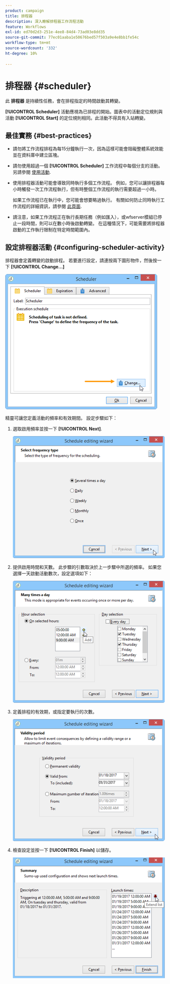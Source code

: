 ```yaml
---
product: campaign
title: 排程器
description: 深入瞭解排程器工作流程活動
feature: Workflows
exl-id: ed70d2d3-251e-4ee8-84d4-73ad03e8dd35
source-git-commit: 77ec01aaba1e50676bed57f503a9e4e8bb1fe54c
workflow-type: tm+mt
source-wordcount: '332'
ht-degree: 10%

---
```


# 排程器 {#scheduler}



此 **排程器** 是持續性任務，會在排程指定的時間啟動其轉變。

**[!UICONTROL Scheduler]** 活動應視為已排程的開始。圖表中的活動定位規則與活動 **[!UICONTROL Start]** 的定位規則相同。此活動不得具有入站轉變。

## 最佳實務 {#best-practices}

* 請勿將工作流程排程為每15分鐘執行一次，因為這樣可能會阻礙整體系統效能並在資料庫中建立區塊。

* 請勿使用超過一個 **[!UICONTROL Scheduler]** 工作流程中每個分支的活動。 另請參閱 [使用活動](workflow-best-practices.md#using-activities).

* 使用排程器活動可能會導致同時執行多個工作流程。 例如，您可以讓排程器每小時觸發一次工作流程執行，但有時整個工作流程的執行需要超過一小時。

  如果工作流程已在執行中，您可能會想要略過執行。 有關如何防止同時執行工作流程的詳細資訊，請參閱 [此頁面](monitor-workflow-execution.md#preventing-simultaneous-multiple-executions).

* 請注意，如果工作流程正在執行長期任務（例如匯入），或wfserver模組已停止一段時間，則可以在數小時後啟動轉變。 在這種情況下，可能需要將排程器啟動的工作執行限制在特定時間範圍內。

## 設定排程器活動 {#configuring-scheduler-activity}

排程器會定義轉變的啟動排程。 若要進行設定，請連按兩下圖形物件，然後按一下 **[!UICONTROL Change...]**

![](assets/s_user_segmentation_scheduler.png)

精靈可讓您定義活動的頻率和有效期間。 設定步驟如下：

1. 選取啟用頻率並按一下 **[!UICONTROL Next]**.

   ![](assets/s_user_segmentation_scheduler2.png)

1. 提供啟用時間和天數。 此步驟的引數取決於上一步驟中所選的頻率。 如果您選擇一天啟動活動數次，設定選項如下：

   ![](assets/s_user_segmentation_scheduler3.png)

1. 定義排程的有效期，或指定要執行的次數。

   ![](assets/s_user_segmentation_scheduler4.png)

1. 檢查設定並按一下 **[!UICONTROL Finish]** 以儲存。

   ![](assets/s_user_segmentation_scheduler5.png)
